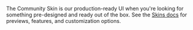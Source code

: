 The Community Skin is our production-ready UI when you're looking for something pre-designed and
ready out of the box. See the [Skins docs](/docs/player/core-concepts/skins#community-skin) for
previews, features, and customization options.
